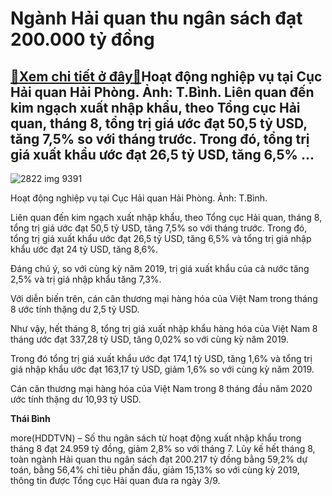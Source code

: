 Ngành Hải quan thu ngân sách đạt 200.000 tỷ đồng
================================================

[:gift:Xem chi tiết ở đây:gift:](https://hddtvn.com/nganh-hai-quan-thu-ngan-sach-dat-200-000-ty-dong/)Hoạt động nghiệp vụ tại Cục Hải quan Hải Phòng. Ảnh: T.Bình. Liên quan đến kim ngạch xuất nhập khẩu, theo Tổng cục Hải quan, tháng 8, tổng trị giá ước đạt 50,5 tỷ USD, tăng 7,5% so với tháng trước. Trong đó, tổng trị giá xuất khẩu ước đạt 26,5 tỷ USD, tăng 6,5% …
-----------------------------------------------------------------------------------------------------------------------------------------------------------------------------------------------------------------------------------------------------------------------





![2822 img 9391](https://haiquanonline.com.vn/stores/news_dataimages/binhht/082020/17/08/in_article/2822_IMG_9391.jpg?rt=20200904142026 "undefined")


Hoạt động nghiệp vụ tại Cục Hải quan Hải Phòng. Ảnh: T.Bình.



Liên quan đến kim ngạch xuất nhập khẩu, theo Tổng cục Hải quan, tháng 8, tổng trị giá ước đạt 50,5 tỷ USD, tăng 7,5% so với tháng trước. Trong đó, tổng trị giá xuất khẩu ước đạt 26,5 tỷ USD, tăng 6,5% và tổng trị giá nhập khẩu ước đạt 24 tỷ USD, tăng 8,6%.


Đáng chú ý, so với cùng kỳ năm 2019, trị giá xuất khẩu của cả nước tăng 2,5% và trị giá nhập khẩu tăng 7,3%.


Với diễn biến trên, cán cân thương mại hàng hóa của Việt Nam trong tháng 8 ước tính thặng dư 2,5 tỷ USD.


Như vậy, hết tháng 8, tổng trị giá xuất nhập khẩu hàng hóa của Việt Nam 8 tháng ước đạt 337,28 tỷ USD, tăng 0,02% so với cùng kỳ năm 2019.


Trong đó tổng trị giá xuất khẩu ước đạt 174,1 tỷ USD, tăng 1,6% và tổng trị giá nhập khẩu ước đạt 163,17 tỷ USD, giảm 1,6% so với cùng kỳ năm 2019.


Cán cân thương mại hàng hóa của Việt Nam trong 8 tháng đầu năm 2020 ước tính thặng dư 10,93 tỷ USD.




**Thái Bình**



more(HDDTVN) – Số thu ngân sách từ hoạt động xuất nhập khẩu trong tháng 8 đạt 24.959 tỷ đồng, giảm 2,8% so với tháng 7. Lũy kế hết tháng 8, toàn ngành Hải quan thu ngân sách đạt 200.217 tỷ đồng bằng 59,2% dự toán, bằng 56,4% chỉ tiêu phấn đấu, giảm 15,13% so với cùng kỳ 2019, thông tin được Tổng cục Hải quan đưa ra ngày 3/9.


